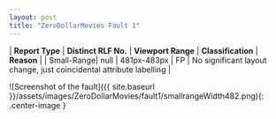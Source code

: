 ```yaml
---
layout: post
title: "ZeroDollarMovies Fault 1"
---
```

| **Report Type** | **Distinct RLF No.** | **Viewport Range** | **Classification** | **Reason** |
| Small-Range| null | 481px-483px | FP | No significant layout change, just coincidental attribute labelling | 

![Screenshot of the fault]({{ site.baseurl }}/assets/images/ZeroDollarMovies/fault1/smallrangeWidth482.png){: .center-image }